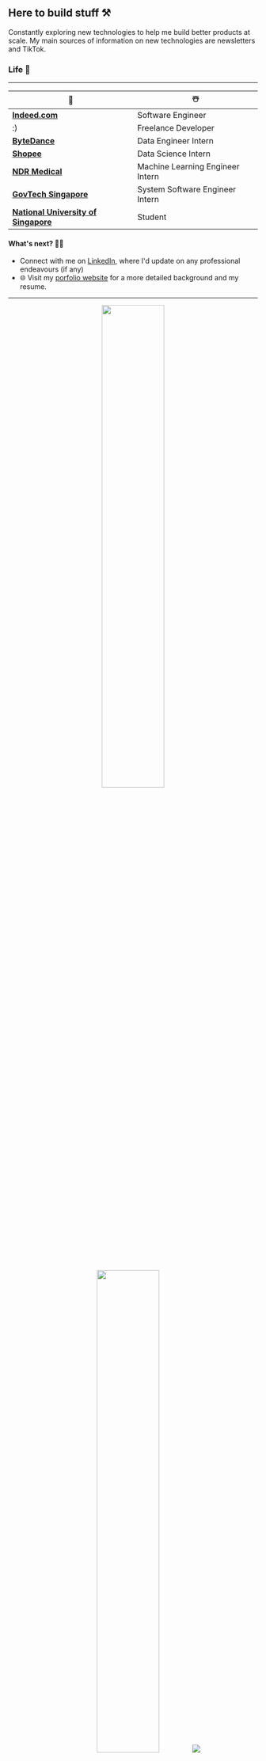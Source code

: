 ## Here to build stuff  ⚒

Constantly exploring new technologies to help me build better products at scale. My main sources of information on new technologies are newsletters and TikTok.

### Life 🌴 
----  
🏢 | ☃️
--- | --- 
[**Indeed.com**](https://www.linkedin.com/company/indeed-com/) | Software Engineer
:) | Freelance Developer
[**ByteDance**](https://www.linkedin.com/company/bytedance/) | Data Engineer Intern
[**Shopee**](https://www.linkedin.com/company/shopee/) | Data Science Intern
[**NDR Medical**](https://www.linkedin.com/company/ndr-medical/) | Machine Learning Engineer Intern
[**GovTech Singapore**](https://www.linkedin.com/company/govtech-singapore/) | System Software Engineer Intern
[**National University of Singapore**](https://www.linkedin.com/school/national-university-of-singapore/) | Student

<!--
**xfated/xfated** is a ✨ _special_ ✨ repository because its `README.md` (this file) appears on your GitHub profile.

Here are some ideas to get you started:

- 🔭 I’m currently working on ...
- 🌱 I’m currently learning ...
- 👯 I’m looking to collaborate on ...
- 🤔 I’m looking for help with ...
- 💬 Ask me about ...
- 📫 How to reach me: ...
- 😄 Pronouns: ...
- ⚡ Fun fact: ...
-->

#### What's next? 🙌🏼
-  Connect with me on [LinkedIn](https://www.linkedin.com/in/kai-yang-tay/), where I'd update on any professional endeavours (if any)
- 🌐 Visit my [porfolio website](https://xfated.github.io/portfolio-site/) for a more detailed background and my resume.

---
<!-- <p align = "center">
  <img src = "https://github-readme-stats.vercel.app/api?username=xfated&show_icons=true&theme=bear" width = 400>
  <img src = "https://github-readme-streak-stats.herokuapp.com?user=xfated&theme=dark&hide_border=true" width = 400>
</p> -->

<p align="center">
  <img height="50%" width="auto" src ="https://github-readme-stats.vercel.app/api?username=xfated&show_icons=true&count_private=true&theme=darcula&hide_border=true&hide=issues,contribs&bg_color=00000000">
  <img height="50%" width="auto" src ="https://github-readme-stats.vercel.app/api/top-langs/?username=xfated&layout=compact&hide_border=true&theme=darcula&bg_color=00000000&langs_count=6&hide=jupyter%20notebook,tex,css,php&exclude_repo=Pacman-AI">
  <img src ="https://github-readme-streak-stats.herokuapp.com?user=xfated&theme=darcula&hide_border=true&background=FFFFFF00">
</p>


---
<p>
Stuff I've used
<p>
<!-- https://simpleicons.org/ -->
    <p>Languages:</p>
    <img src="https://img.shields.io/badge/-Python-3776AB?logo=python&logoColor=white"/>
    <img src="https://img.shields.io/badge/-Java-ED8B00?logo=java&logoColor=white"/>
    <img src="https://img.shields.io/badge/-Golang-00ADD8?logo=go&logoColor=white"/>
    <img src="https://img.shields.io/badge/-JavaScript-F7DF1E?logo=javascript&logoColor=white"/>
    <img src="https://img.shields.io/badge/-TypeScript-3178C6?logo=typescript&logoColor=white"/>
    <img src="https://img.shields.io/badge/-MySQL-F29111?logo=MySQL&logoColor=white"/>
    <img src="https://img.shields.io/badge/-HTML5-E34F26?logo=HTML5&logoColor=white"/>
    <img src="https://img.shields.io/badge/-CSS3-1572B6?&logo=CSS3&logoColor=white"/>
    <p>Frameworks:</p>
    <img src="https://img.shields.io/badge/-React-61DAFB?logo=react&logoColor=white"/>
    <img src="https://img.shields.io/badge/-Next.js-000000?logo=Next.js&logoColor=white"/>
    <img src="https://img.shields.io/badge/-Spring Boot-6DB33F?logo=spring&logoColor=white"/>
    <img src="https://img.shields.io/badge/-GraphQL-E10098?logo=graphql&logoColor=white"/>
    <p>Others:</p>
    <img src="https://img.shields.io/badge/-Terraform-7B42BC?logo=terraform&logoColor=white"/>
    <img src="https://img.shields.io/badge/-Docker-2496ED?logo=docker&logoColor=white"/>
    <img src="https://img.shields.io/badge/-Kubernetes-326CE5?logo=kubernetes&logoColor=white"/>
    <p>Cloud</p>
    <img src="https://img.shields.io/badge/-Amazon AWS-232F3E?logo=amazonaws&logoColor=white"/>
    <img src="https://img.shields.io/badge/-Firebase-FFCA28?logo=firebase&logoColor=white"/>
    <img src="https://img.shields.io/badge/-Google Cloud Platform-4285f4?logo=googlecloud&logoColor=white"/>
    <p>Machine Learning Frameworks:</p>
    <img src="https://img.shields.io/badge/-TensorFlow-C2AD6F?logo=tensorflow&logoColor=white"/>
    <img src="https://img.shields.io/badge/-PyTorch-EE4C2C?logo=pytorch&logoColor=white"/>
  </p>